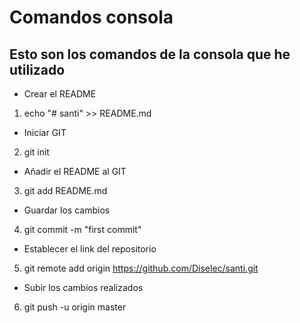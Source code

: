# Comandos consola
## Esto son los comandos de la consola que he utilizado



- Crear el README
1. echo "# santi" >> README.md

- Iniciar GIT
2. git init

- Añadir el README al GIT
3. git add README.md

- Guardar los cambios
4. git commit -m "first commit"

- Establecer el link del repositorio
5. git remote add origin https://github.com/Diselec/santi.git

- Subir los cambios realizados
6. git push -u origin master
    